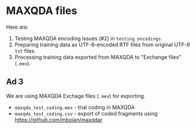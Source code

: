 # MAXQDA files

Here are:

1. Testing MAXQDA encoding issues (#2) in `testing_encodings`.
2. Preparing training data as UTF-8-encoded RTF files from original UTF-8 `txt` files.
3. Processing training data exported from MAXQDA to "Exchange files" (`.mex`).



## Ad 3

We are using MAXQDA Exchage files (`.mex`) for exporting.

- `maxqda_test_coding.mex` - trial coding in MAXQDA
- `maxqda_test_coding.csv` - export of coded fragments using https://github.com/mbojan/maxqdar

